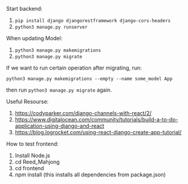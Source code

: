 Start backend:

1. `pip install django djangorestframework django-cors-headers`
2. `python3 manage.py runserver`

When updating Model:

1. `python3 manage.py makemigrations`
2. `python3 manage.py migrate`

If we want to run certain operation after migrating, run:

`python3 manage.py makemigrations --empty --name some_model App`

then run `python3 manage.py migrate` again.

Useful Resourse:
1. https://codyparker.com/django-channels-with-react/2/
2. https://www.digitalocean.com/community/tutorials/build-a-to-do-application-using-django-and-react
3. https://blog.logrocket.com/using-react-django-create-app-tutorial/ 

How to test frontend:
1. Install Node.js
2. cd Reed_Mahjong
3. cd frontend
4. npm install (this installs all dependencies from package.json)

